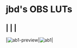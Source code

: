# jbd's OBS LUTs

|  |  |
-------
|![ab1-preview](https://github.com/rakyll/obs-luts/blob/master/preview/ab1.png)|![ab1](https://github.com/rakyll/obs-luts/blob/master/luts/ab1.png)|